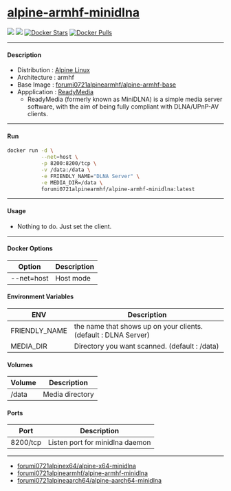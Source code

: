 # [alpine-armhf-minidlna](https://hub.docker.com/r/forumi0721alpinearmhf/alpine-armhf-minidlna/)
[![](https://images.microbadger.com/badges/version/forumi0721alpinearmhf/alpine-armhf-minidlna.svg)](https://microbadger.com/images/forumi0721alpinearmhf/alpine-armhf-minidlna "Get your own version badge on microbadger.com") [![](https://images.microbadger.com/badges/image/forumi0721alpinearmhf/alpine-armhf-minidlna.svg)](https://microbadger.com/images/forumi0721alpinearmhf/alpine-armhf-minidlna "Get your own image badge on microbadger.com") [![Docker Stars](https://img.shields.io/docker/stars/forumi0721alpinearmhf/alpine-armhf-minidlna.svg?style=flat-square)](https://hub.docker.com/r/forumi0721alpinearmhf/alpine-armhf-minidlna/) [![Docker Pulls](https://img.shields.io/docker/pulls/forumi0721alpinearmhf/alpine-armhf-minidlna.svg?style=flat-square)](https://hub.docker.com/r/forumi0721alpinearmhf/alpine-armhf-minidlna/)



----------------------------------------
#### Description
* Distribution : [Alpine Linux](https://alpinelinux.org/)
* Architecture : armhf
* Base Image   : [forumi0721alpinearmhf/alpine-armhf-base](https://hub.docker.com/r/forumi0721alpinearmhf/alpine-armhf-base/)
* Appplication : [ReadyMedia](https://sourceforge.net/projects/minidlna/)
    - ReadyMedia (formerly known as MiniDLNA) is a simple media server software, with the aim of being fully compliant with DLNA/UPnP-AV clients.



----------------------------------------
#### Run
```sh
docker run -d \
           --net=host \
           -p 8200:8200/tcp \
           -v /data:/data \
           -e FRIENDLY_NAME="DLNA Server" \
           -e MEDIA_DIR=/data \
           forumi0721alpinearmhf/alpine-armhf-minidlna:latest
```



----------------------------------------
#### Usage
* Nothing to do. Just set the client.



----------------------------------------
#### Docker Options
| Option             | Description                                      |
|--------------------|--------------------------------------------------|
| --net=host         | Host mode                                        |


#### Environment Variables
| ENV                | Description                                      |
|--------------------|--------------------------------------------------|
| FRIENDLY_NAME      | the name that shows up on your clients. (default : DLNA Server) |
| MEDIA_DIR          | Directory you want scanned. (default : /data)    |


#### Volumes
| Volume             | Description                                      |
|--------------------|--------------------------------------------------|
| /data              | Media directory                                  |


#### Ports
| Port               | Description                                      |
|--------------------|--------------------------------------------------|
| 8200/tcp           | Listen port for minidlna daemon                  |



----------------------------------------
* [forumi0721alpinex64/alpine-x64-minidlna](https://hub.docker.com/r/forumi0721alpinex64/alpine-x64-minidlna/)
* [forumi0721alpinearmhf/alpine-armhf-minidlna](https://hub.docker.com/r/forumi0721alpinearmhf/alpine-armhf-minidlna/)
* [forumi0721alpineaarch64/alpine-aarch64-minidlna](https://hub.docker.com/r/forumi0721alpineaarch64/alpine-aarch64-minidlna/)

